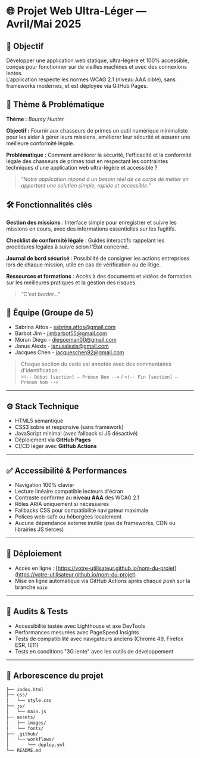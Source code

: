 # 🌐 Projet Web Ultra-Léger — Avril/Mai 2025

## 🎯 Objectif
Développer une application web statique, ultra-légère et 100% accessible, conçue pour fonctionner sur de vieilles machines et avec des connexions lentes.  
L’application respecte les normes WCAG 2.1 (niveau AAA ciblé), sans frameworks modernes, et est déployée via GitHub Pages.

## 🧩 Thème & Problématique
**Thème :** *Bounty Hunter*

**Objectif :** Fournir aux chasseurs de primes un outil numérique minimaliste pour les aider à gérer leurs missions, améliorer leur sécurité et assurer une meilleure conformité légale.​

**Problématique :** Comment améliorer la sécurité, l'efficacité et la conformité légale des chasseurs de primes tout en respectant les contraintes techniques d'une application web ultra-légère et accessible ?

> _"Notre application répond à un besoin réel de ce corps de métier en apportant une solution simple, rapide et accessible."_

## 🛠️ Fonctionnalités clés

**Gestion des missions** : Interface simple pour enregistrer et suivre les missions en cours, avec des informations essentielles sur les fugitifs.​

**Checklist de conformité légale** : Guides interactifs rappelant les procédures légales à suivre selon l'État concerné.​

**Journal de bord sécurisé** : Possibilité de consigner les actions entreprises lors de chaque mission, utile en cas de vérification ou de litige.​

**Ressources et formations** : Accès à des documents et vidéos de formation sur les meilleures pratiques et la gestion des risques.

> _"C'est border..."_

## 👥 Équipe (Groupe de 5)
- Sabrina Attos - sabrina.attos@gmail.com
- Barbot Jim - jimbarbot55@gmail.com
- Moran Diego - diegoeman00@gmail.com
- Janus Alexis - janusalexis@gmail.com
- Jacques Chen - jacqueschen92@gmail.com

> Chaque section du code est annotée avec des commentaires d'identification :  
> `<!-- Début [section] – Prénom Nom -->` / `<!-- Fin [section] – Prénom Nom -->`

---

## ⚙️ Stack Technique

- HTML5 sémantique
- CSS3 sobre et responsive (sans framework)
- JavaScript minimal (avec fallback si JS désactivé)
- Déploiement via **GitHub Pages**
- CI/CD léger avec **GitHub Actions**

---

## ✅ Accessibilité & Performances

- Navigation 100% clavier
- Lecture linéaire compatible lecteurs d'écran
- Contraste conforme au **niveau AAA** des WCAG 2.1
- Rôles ARIA uniquement si nécessaires
- Fallbacks CSS pour compatibilité navigateur maximale
- Polices web-safe ou hébergées localement
- Aucune dépendance externe inutile (pas de frameworks, CDN ou librairies JS tierces)

---

## 🚀 Déploiement

- Accès en ligne : [https://votre-utilisateur.github.io/nom-du-projet](https://votre-utilisateur.github.io/nom-du-projet)
- Mise en ligne automatique via GitHub Actions après chaque *push* sur la branche `main`

---

## 🧪 Audits & Tests

- Accessibilité testée avec Lighthouse et axe DevTools
- Performances mesurées avec PageSpeed Insights
- Tests de compatibilité avec navigateurs anciens (Chrome 49, Firefox ESR, IE11)
- Tests en conditions "3G lente" avec les outils de développement

---

## 📁 Arborescence du projet

```bash
├── index.html
├── css/
│   └── style.css
├── js/
│   └── main.js
├── assets/
│   ├── images/
│   └── fonts/
├── .github/
│   └── workflows/
│       └── deploy.yml
└── README.md
